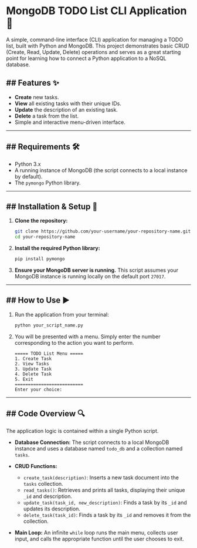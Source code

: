 

# MongoDB TODO List CLI Application 📝

A simple, command-line interface (CLI) application for managing a TODO list, built with Python and MongoDB. This project demonstrates basic CRUD (Create, Read, Update, Delete) operations and serves as a great starting point for learning how to connect a Python application to a NoSQL database.

## \#\# Features ✨

  * **Create** new tasks.
  * **View** all existing tasks with their unique IDs.
  * **Update** the description of an existing task.
  * **Delete** a task from the list.
  * Simple and interactive menu-driven interface.

-----

## \#\# Requirements 🛠️

  * Python 3.x
  * A running instance of MongoDB (the script connects to a local instance by default).
  * The `pymongo` Python library.

-----

## \#\# Installation & Setup 🚀

1.  **Clone the repository:**

    ```bash
    git clone https://github.com/your-username/your-repository-name.git
    cd your-repository-name
    ```

2.  **Install the required Python library:**

    ```bash
    pip install pymongo
    ```

3.  **Ensure your MongoDB server is running.** This script assumes your MongoDB instance is running locally on the default port `27017`.

-----

## \#\# How to Use ▶️

1.  Run the application from your terminal:

    ```bash
    python your_script_name.py
    ```

2.  You will be presented with a menu. Simply enter the number corresponding to the action you want to perform.

    ```
    ===== TODO List Menu =====
    1. Create Task
    2. View Tasks
    3. Update Task
    4. Delete Task
    5. Exit
    ==========================
    Enter your choice:
    ```

-----

## \#\# Code Overview 🔍

The application logic is contained within a single Python script.

  * **Database Connection:** The script connects to a local MongoDB instance and uses a database named `todo_db` and a collection named `tasks`.

  * **CRUD Functions:**

      * `create_task(description)`: Inserts a new task document into the `tasks` collection.
      * `read_tasks()`: Retrieves and prints all tasks, displaying their unique `_id` and description.
      * `update_task(task_id, new_description)`: Finds a task by its `_id` and updates its description.
      * `delete_task(task_id)`: Finds a task by its `_id` and removes it from the collection.

  * **Main Loop:** An infinite `while` loop runs the main menu, collects user input, and calls the appropriate function until the user chooses to exit.
